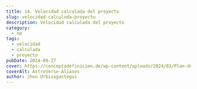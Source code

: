 ```yaml
---
title: 14. Velocidad calculada del proyecto
slug: velocidad-calculada-proyecto
description: Velocidad calculada del proyecto
category:
  - xp
tags:
  - velocidad
  - calculada
  - proyecto
pubDate: 2024-09-27
cover: https://conceptodefinicion.de/wp-content/uploads/2024/03/Plan-de-Iteracion.jpg
coverAlt: AstroVerse-Aliases
author: Jhon Urbisagastegui
---
```


